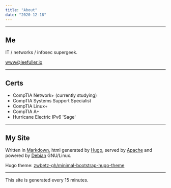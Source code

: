 ```yaml
---
title: "About"
date: "2020-12-18"
---
```


---
## Me

IT / networks / infosec supergeek.

[www@leefuller.io](mailto:www@leefuller.io)

---
## Certs

- CompTIA Network+ (currently studying)
- CompTIA Systems Support Specialist
- CompTIA Linux+
- CompTIA A+
- Hurricane Electric IPv6 'Sage'

---

## My Site

Written in [Markdown](https://www.markdownguide.org/), html generated by [Hugo](https://github.com/gohugoio/hugo), served by [Apache](https://httpd.apache.org/) and powered by [Debian](https://www.debian.org/) GNU/Linux.

Hugo theme: [zwbetz-gh/minimal-bootstrap-hugo-theme](https://github.com/zwbetz-gh/minimal-bootstrap-hugo-theme)

---
This site is generated every 15 minutes. 
